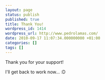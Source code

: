 ```yaml
---
layout: page
status: publish
published: true
title: Thank You!
wordpress_id: 1414
wordpress_url: http://www.pedrolamas.com/
date: 2010-09-17 11:07:34.000000000 +01:00
categories: []
tags: []
---
```

Thank you for your support!

I'll get back to work now... :D
